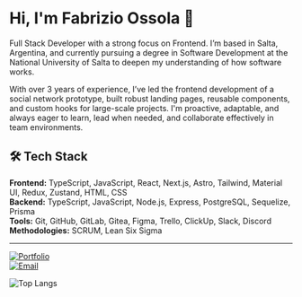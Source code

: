 # Hi, I'm Fabrizio Ossola 👋

Full Stack Developer with a strong focus on Frontend. I’m based in Salta, Argentina, and currently pursuing a degree in Software Development at the National University of Salta to deepen my understanding of how software works.

With over 3 years of experience, I’ve led the frontend development of a social network prototype, built robust landing pages, reusable components, and custom hooks for large-scale projects. I'm proactive, adaptable, and always eager to learn, lead when needed, and collaborate effectively in team environments.

## 🛠 Tech Stack
**Frontend:** TypeScript, JavaScript, React, Next.js, Astro, Tailwind, Material UI, Redux, Zustand, HTML, CSS  
**Backend:** TypeScript, JavaScript, Node.js, Express, PostgreSQL, Sequelize, Prisma  
**Tools:** Git, GitHub, GitLab, Gitea, Figma, Trello, ClickUp, Slack, Discord  
**Methodologies:** SCRUM, Lean Six Sigma

---
<!-- spacing -->

[![Portfolio](https://img.shields.io/badge/🌐%20Portfolio-Visit-blue?style=plastic)](https://www.fabrizioossola.com)  
[![Email](https://img.shields.io/badge/📧%20Email-Me-red?style=plastic)](mailto:ossolafabrizio@gmail.com)

![Top Langs](https://github-readme-stats.vercel.app/api/top-langs/?username=Fabrizio35&layout=compact)
